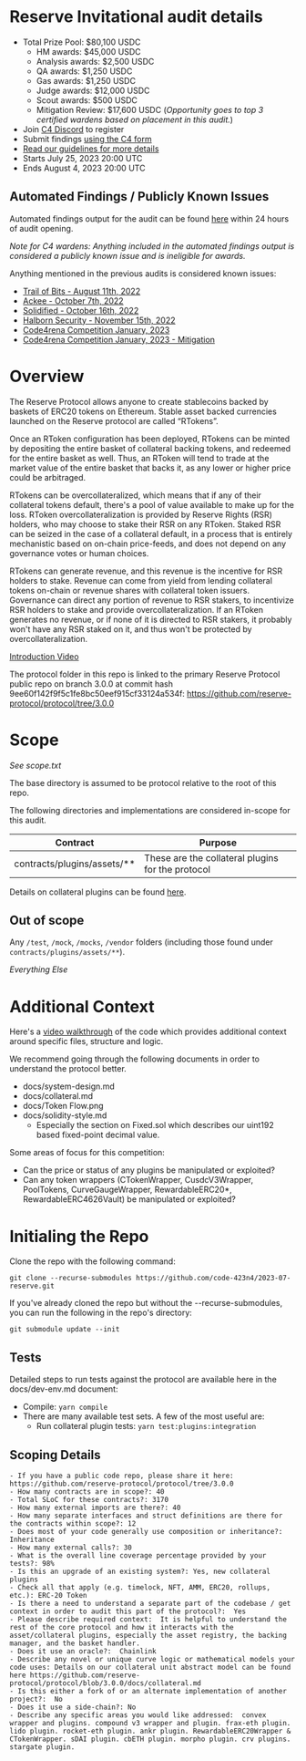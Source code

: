 # Reserve Invitational audit details

- Total Prize Pool: $80,100 USDC
  - HM awards: $45,000 USDC
  - Analysis awards: $2,500 USDC
  - QA awards: $1,250 USDC
  - Gas awards: $1,250 USDC
  - Judge awards: $12,000 USDC
  - Scout awards: $500 USDC
  - Mitigation Review: $17,600 USDC (*Opportunity goes to top 3 certified wardens based on placement in this audit.*)
- Join [C4 Discord](https://discord.gg/code4rena) to register
- Submit findings [using the C4 form](https://code4rena.com/contests/2023-07-reserve-protocol-invitational/submit)
- [Read our guidelines for more details](https://docs.code4rena.com/roles/wardens)
- Starts July 25, 2023 20:00 UTC
- Ends August 4, 2023 20:00 UTC

## Automated Findings / Publicly Known Issues

Automated findings output for the audit can be found [here](https://gist.github.com/0xA5DF/ac08fe4cae43a08b289e3bd77c238d7b) within 24 hours of audit opening.

*Note for C4 wardens: Anything included in the automated findings output is considered a publicly known issue and is ineligible for awards.*

Anything mentioned in the previous audits is considered known issues:

- [Trail of Bits - August 11th, 2022](https://github.com/code-423n4/2023-01-reserve/blob/main/audits/Trail%20of%20Bits%20-%20Aug%2011%202022.pdf)
- [Ackee - October 7th, 2022](https://github.com/code-423n4/2023-01-reserve/blob/main/audits/Ackee%20-%20Oct%2007%202022.pdf)
- [Solidified - October 16th, 2022](https://github.com/code-423n4/2023-01-reserve/blob/main/audits/Solidified%20-%20Oct%2016%202022.pdf)
- [Halborn Security - November 15th, 2022](https://github.com/code-423n4/2023-01-reserve/blob/main/audits/Halborn%20Security%20-%20Nov%2015%202022.pdf)
- [Code4rena Competition January, 2023](https://github.com/code-423n4/2023-01-reserve-findings)
- [Code4rena Competition January, 2023 - Mitigation](https://github.com/code-423n4/2023-02-reserve-mitigation-contest-findings)

# Overview

The Reserve Protocol allows anyone to create stablecoins backed by baskets of ERC20 tokens on Ethereum. Stable asset backed currencies launched on the Reserve protocol are called “RTokens”.

Once an RToken configuration has been deployed, RTokens can be minted by depositing the entire basket of collateral backing tokens, and redeemed for the entire basket as well. Thus, an RToken will tend to trade at the market value of the entire basket that backs it, as any lower or higher price could be arbitraged.

RTokens can be overcollateralized, which means that if any of their collateral tokens default, there's a pool of value available to make up for the loss. RToken overcollateralization is provided by Reserve Rights (RSR) holders, who may choose to stake their RSR on any RToken. Staked RSR can be seized in the case of a collateral default, in a process that is entirely mechanistic based on on-chain price-feeds, and does not depend on any governance votes or human choices.

RTokens can generate revenue, and this revenue is the incentive for RSR holders to stake. Revenue can come from yield from lending collateral tokens on-chain or revenue shares with collateral token issuers. Governance can direct any portion of revenue to RSR stakers, to incentivize RSR holders to stake and provide overcollateralization. If an RToken generates no revenue, or if none of it is directed to RSR stakers, it probably won't have any RSR staked on it, and thus won't be protected by overcollateralization.

[Introduction Video](https://www.youtube.com/watch?v=JOy0wCVhnwM)

The protocol folder in this repo is linked to the primary Reserve Protocol public repo on branch 3.0.0 at commit hash 9ee60f142f9f5c1fe8bc50eef915cf33124a534f: https://github.com/reserve-protocol/protocol/tree/3.0.0 

# Scope

*See scope.txt*

The base directory is assumed to be protocol relative to the root of this repo.

The following directories and implementations are considered in-scope for this audit.

| Contract | Purpose |  
| ----------- | ----------- |
| contracts/plugins/assets/** | These are the collateral plugins for the protocol |

Details on collateral plugins can be found [here](https://github.com/reserve-protocol/protocol/blob/master/docs/collateral.md).

## Out of scope

Any `/test`, `/mock`, `/mocks`, `/vendor` folders (including those found under `contracts/plugins/assets/**`).

*Everything Else*

# Additional Context

Here's a [video walkthrough](https://www.youtube.com/watch?v=341MhkOWsJE) of the code which provides additional context around specific files, structure and logic.

We recommend going through the following documents in order to understand the protocol better.

- docs/system-design.md
- docs/collateral.md
- docs/Token Flow.png
- docs/solidity-style.md
  - Especially the section on Fixed.sol which describes our uint192 based fixed-point decimal value.

Some areas of focus for this competition:

- Can the price or status of any plugins be manipulated or exploited?
- Can any token wrappers (CTokenWrapper, CusdcV3Wrapper, PoolTokens, CurveGaugeWrapper, RewardableERC20*, RewardableERC4626Vault) be manipulated or exploited?

# Initialing the Repo

Clone the repo with the following command:

```
git clone --recurse-submodules https://github.com/code-423n4/2023-07-reserve.git
```

If you've already cloned the repo but without the --recurse-submodules, you can run the following in the repo's directory:

```
git submodule update --init
```

## Tests

Detailed steps to run tests against the protocol are available here in the docs/dev-env.md document:

- Compile: `yarn compile`
- There are many available test sets. A few of the most useful are:
  - Run collateral plugin tests: `yarn test:plugins:integration`

## Scoping Details

```
- If you have a public code repo, please share it here: https://github.com/reserve-protocol/protocol/tree/3.0.0 
- How many contracts are in scope?: 40
- Total SLoC for these contracts?: 3170 
- How many external imports are there?: 40 
- How many separate interfaces and struct definitions are there for the contracts within scope?: 12
- Does most of your code generally use composition or inheritance?: Inheritance  
- How many external calls?: 30  
- What is the overall line coverage percentage provided by your tests?: 98%
- Is this an upgrade of an existing system?: Yes, new collateral plugins
- Check all that apply (e.g. timelock, NFT, AMM, ERC20, rollups, etc.): ERC-20 Token
- Is there a need to understand a separate part of the codebase / get context in order to audit this part of the protocol?:  Yes  
- Please describe required context:  It is helpful to understand the rest of the core protocol and how it interacts with the asset/collateral plugins, especially the asset registry, the backing manager, and the basket handler.  
- Does it use an oracle?:  Chainlink
- Describe any novel or unique curve logic or mathematical models your code uses: Details on our collateral unit abstract model can be found here https://github.com/reserve-protocol/protocol/blob/3.0.0/docs/collateral.md 
- Is this either a fork of or an alternate implementation of another project?:  No
- Does it use a side-chain?: No
- Describe any specific areas you would like addressed:  convex wrapper and plugins. compound v3 wrapper and plugin. frax-eth plugin. lido plugin. rocket-eth plugin. ankr plugin. RewardableERC20Wrapper & CTokenWrapper. sDAI plugin. cbETH plugin. morpho plugin. crv plugins. stargate plugin.
```
